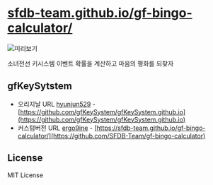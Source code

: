 # [sfdb-team.github.io/gf-bingo-calculator/](https://sfdb-team.github.io/gf-bingo-calculator/)

![미리보기](https://github.com/SFDB-Team/gf-bingo-calculator/raw/master/img/priview.png)

소녀전선 키시스템 이벤트 확률을 계산하고 마음의 평화를 되찾자

## gfKeySytstem

 * 오리지날 URL [hyunjun529](https://github.com/hyunjun529) - [https://github.com/gfKeySystem/gfKeySystem.github.io](https://github.com/gfKeySystem/gfKeySystem.github.io)
 * 커스텀버전  URL [ergo9ine](https://github.com/ergo9ine) - [https://sfdb-team.github.io/gf-bingo-calculator/](https://github.com/SFDB-Team/gf-bingo-calculator)


## License

MIT License
